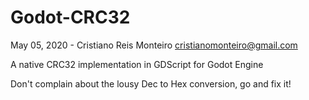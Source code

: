 # Godot-CRC32

May 05, 2020 - Cristiano Reis Monteiro <cristianomonteiro@gmail.com>

A native CRC32 implementation in GDScript for Godot Engine

Don't complain about the lousy Dec to Hex conversion, go and fix it!
